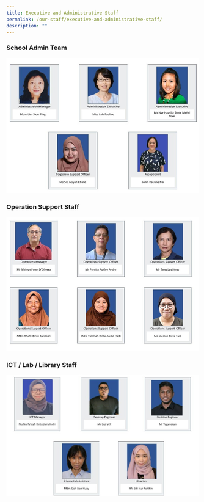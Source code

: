 ```yaml
---
title: Executive and Administrative Staff
permalink: /our-staff/executive-and-administrative-staff/
description: ""
---
```

### School Admin Team

![](/images/EAS%20(1).jpeg)


### Operation Support Staff

![](/images/OSO%20Dept.jpeg)

### ICT / Lab / Library Staff

![](/images/EAS%20(2).jpeg)

